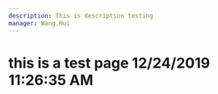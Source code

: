 ```yaml
---
description: This is description testing
manager: Wang.Hui
---
```

# this is a test page 12/24/2019 11:26:35 AM